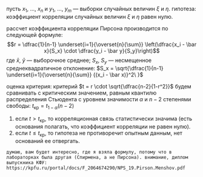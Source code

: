 пусть $x_1,\ ...,\ x_n$ и $y_1,\ ...,\ y_m$ — выборки случайных величин $\xi$ и $\eta$. гипотеза: коэффициент корреляции случайных величин $\xi$ и $\eta$ равен нулю.

рассчет коэффициента корреляции Пирсона производится по следующей формуле:
$$r = \dfrac{1}{n-1} \underset{i=1}{\overset{n}{\sum}} \left(\dfrac{x_i - \bar x}{S_x} \cdot \dfrac{y_i - \bar y}{S_y}\right)$$
где $\bar x,\ \bar y$ — выборочное среднее; $S_x,\ S_y$ — несмещенное среднеквадратичное отклонение: $S_x = \sqrt{\dfrac{1}{n-1} \underset{i=1}{\overset{n}{\sum}} {(x_i - \bar x)}^2\ }$


оценка критерия:
критерий $t = r \cdot \sqrt{\dfrac{n-2}{1-r^2}}$ будем сравнивать с критическим значением, равным квантилю распределения Стьюдента с уровнем значимости $\alpha$ и $n-2$ степенями свободы: $t_{\text{кр}} = t_{1 - \alpha} (n-2)$

1. если $t > t_{\text{кр}}$, то корреляционная связь статистически значима (есть основания полагать, что коэффициент корреляции не равен нулю).
2. если $t \le t_{\text{кр}}$, то гипотеза не противоречит опытным данным, нет оснований ее отвергать.

```
думаю, вам будет интересно, где я взяла формулу, потому что в лабораторках была другая (Спирмена, а не Пирсона). внимание, диплом выпускника КФУ:
https://kpfu.ru/portal/docs/F_2064674290/NPS_19.Pirson.Menshov.pdf
```